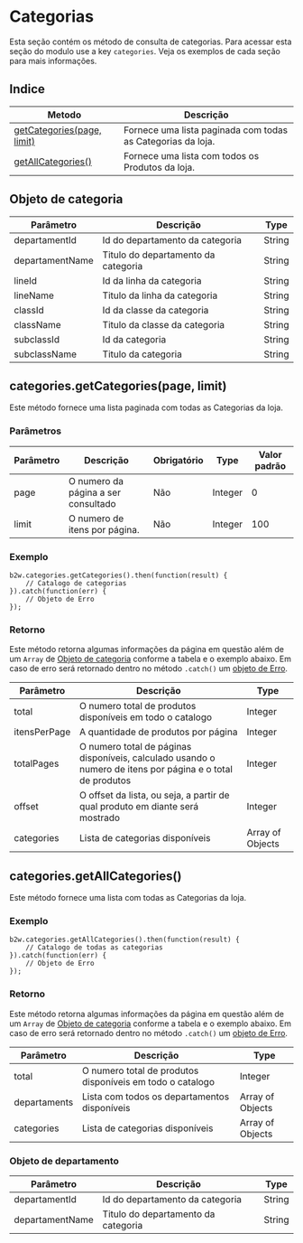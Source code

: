 # Categorias

Esta seção contém os método de consulta de categorias. Para acessar esta seção do modulo use a key `categories`. Veja os exemplos de cada seção para mais informações.

## Indice

| Metodo                         | Descrição                                                    |
|--------------------------------|--------------------------------------------------------------|
| [getCategories(page, limit)]() | Fornece uma lista paginada com todas as Categorias da loja.  |
| [getAllCategories()]()         | Fornece uma lista com todos os Produtos da loja.             |

## Objeto de categoria

| Parâmetro       | Descrição                           | Type   |
|-----------------|-------------------------------------|--------|
| departamentId   | Id do departamento da categoria     | String |
| departamentName | Titulo do departamento da categoria | String |
| lineId          | Id da linha da categoria            | String |
| lineName        | Titulo da linha da categoria        | String |
| classId         | Id da classe da categoria           | String |
| className       | Titulo da classe da categoria       | String |
| subclassId      | Id da categoria                     | String |
| subclassName    | Titulo da categoria                 | String |

## categories.getCategories(page, limit)
Este método fornece uma lista paginada com todas as Categorias da loja.

### Parâmetros

| Parâmetro | Descrição                           | Obrigatório | Type    | Valor padrão |
|-----------|-------------------------------------|-------------|---------|--------------|
| page      | O numero da página a ser consultado | Não         | Integer | 0            |
| limit     | O numero de itens por página.       | Não         | Integer | 100          |

### Exemplo

```
b2w.categories.getCategories().then(function(result) {
	// Catalogo de categorias
}).catch(function(err) {
	// Objeto de Erro
});
```

### Retorno

Este método retorna algumas informações da página em questão além de um `Array` de [Objeto de categoria](#objeto-de-categoria) conforme a tabela e o exemplo abaixo.
Em caso de erro será retornado dentro no método `.catch()` um [objeto de Erro](/docs/pt-br/Errors.md).

| Parâmetro    | Descrição                                                                                                  | Type             |
|--------------|------------------------------------------------------------------------------------------------------------|------------------|
| total        | O numero total de produtos disponíveis em todo o catalogo                                                  | Integer          |
| itensPerPage | A quantidade de produtos por página                                                                        | Integer          |
| totalPages   | O numero total de páginas disponíveis, calculado usando o numero de itens por página e o total de produtos | Integer          |
| offset       | O offset da lista, ou seja, a partir de qual produto em diante será mostrado                               | Integer          |
| categories   | Lista de categorias disponíveis                                                                            | Array of Objects |

## categories.getAllCategories()
Este método fornece uma lista com todas as Categorias da loja.

### Exemplo

```
b2w.categories.getAllCategories().then(function(result) {
	// Catalogo de todas as categorias
}).catch(function(err) {
	// Objeto de Erro
});
```

### Retorno

Este método retorna algumas informações da página em questão além de um `Array` de [Objeto de categoria](#objeto-de-categoria) conforme a tabela e o exemplo abaixo.
Em caso de erro será retornado dentro no método `.catch()` um [objeto de Erro](/docs/pt-br/Errors.md).

| Parâmetro    | Descrição                                                   | Type             |
|--------------|-------------------------------------------------------------|------------------|
| total        | O numero total de produtos disponíveis em todo o catalogo   | Integer          |
| departaments | Lista com todos os departamentos disponíveis                | Array of Objects |
| categories   | Lista de categorias disponíveis                             | Array of Objects |

### Objeto de departamento

| Parâmetro       | Descrição                           | Type   |
|-----------------|-------------------------------------|--------|
| departamentId   | Id do departamento da categoria     | String |
| departamentName | Titulo do departamento da categoria | String |